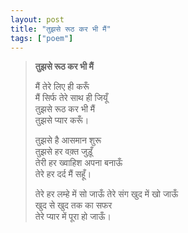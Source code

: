 ```yaml
---
layout: post
title: "तुझसे रूठ कर भी मैं"
tags: ["poem"]
---
```


> **तुझसे रूठ कर भी मैं**  
>  
> मैं तेरे लिए ही करूँ  
> मैं सिर्फ तेरे साथ ही जियूँ  
> तुझसे रूठ कर भी मैं  
> तुझसे प्यार करूँ।  
>  
> तुझसे है आसमान शुरू  
> तुझसे हर वक़्त जुड़ूँ  
> तेरी हर ख्वाहिश अपना बनाऊँ  
> तेरे हर दर्द मैं सहूँ।  
>  
> तेरे हर लम्हे में सो जाऊँ 
> तेरे संग खुद में खो जाऊँ  
> खुद से खुद तक का सफर  
> तेरे प्यार में पूरा हो जाऊँ।
